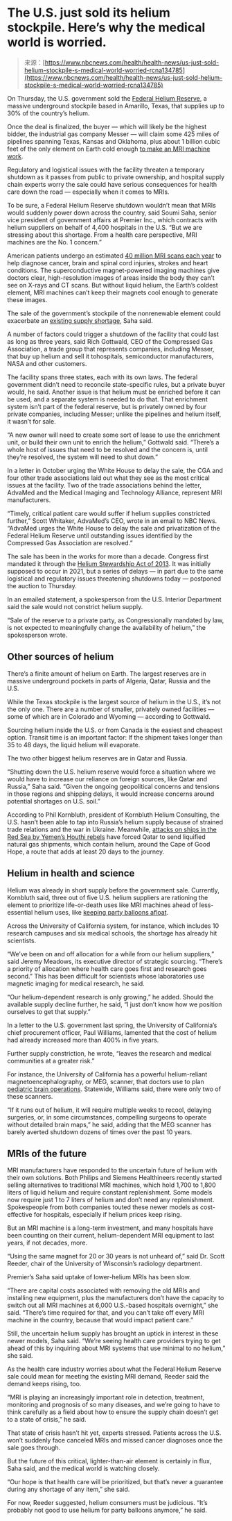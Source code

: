 <!--yml
category: 未分类
date: 2024-05-27 15:12:54
-->

# The U.S. just sold its helium stockpile. Here’s why the medical world is worried.

> 来源：[https://www.nbcnews.com/health/health-news/us-just-sold-helium-stockpile-s-medical-world-worried-rcna134785](https://www.nbcnews.com/health/health-news/us-just-sold-helium-stockpile-s-medical-world-worried-rcna134785)

On Thursday, the U.S. government sold the [Federal Helium Reserve](https://www.nbcnews.com/science/science-news/fate-americas-largest-supply-helium-air-rcna69309), a massive underground stockpile based in Amarillo, Texas, that supplies up to 30% of the country’s helium.

Once the deal is finalized, the buyer — which will likely be the highest bidder, the industrial gas company Messer — will claim some 425 miles of pipelines spanning Texas, Kansas and Oklahoma, plus about 1 billion cubic feet of the only element on Earth cold enough [to make an MRI machine work](https://www.nbcnews.com/health/health-news/helium-shortage-doctors-are-worried-running-element-threaten-mris-rcna52978). 

Regulatory and logistical issues with the facility threaten a temporary shutdown as it passes from public to private ownership, and hospital supply chain experts worry the sale could have serious consequences for health care down the road — especially when it comes to MRIs. 

To be sure, a Federal Helium Reserve shutdown wouldn’t mean that MRIs would suddenly power down across the country, said Soumi Saha, senior vice president of government affairs at Premier Inc., which contracts with helium suppliers on behalf of 4,400 hospitals in the U.S. “But we are stressing about this shortage. From a health care perspective, MRI machines are the No. 1 concern.”

American patients undergo an estimated [40 million MRI scans each year](https://www.statista.com/statistics/282401/density-of-magnetic-resonance-imaging-units-by-country/) to help diagnose cancer, brain and spinal cord injuries, strokes and heart conditions. The superconductive magnet-powered imaging machines give doctors clear, high-resolution images of areas inside the body they can’t see on X-rays and CT scans. But without liquid helium, the Earth’s coldest element, MRI machines can’t keep their magnets cool enough to generate these images. 

The sale of the government’s stockpile of the nonrenewable element could exacerbate an [existing supply shortage](https://www.nbcnews.com/news/us-news/not-just-party-city-why-helium-shortages-worry-scientists-researchers-n1007151), Saha said. 

A number of factors could trigger a shutdown of the facility that could last as long as three years, said Rich Gottwald, CEO of the Compressed Gas Association, a trade group that represents companies, including Messer, that buy up helium and sell it tohospitals, semiconductor manufacturers, NASA and other customers.

The facility spans three states, each with its own laws. The federal government didn’t need to reconcile state-specific rules, but a private buyer would, he said. Another issue is that helium must be enriched before it can be used, and a separate system is needed to do that. That enrichment system isn’t part of the federal reserve, but is privately owned by four private companies, including Messer; unlike the pipelines and helium itself, it wasn’t for sale. 

“A new owner will need to create some sort of lease to use the enrichment unit, or build their own unit to enrich the helium,” Gottwald said. “There’s a whole host of issues that need to be resolved and the concern is, until they’re resolved, the system will need to shut down.”

In a letter in October urging the White House to delay the sale, the CGA and four other trade associations laid out what they see as the most critical issues at the facility. Two of the trade associations behind the letter, AdvaMed and the Medical Imaging and Technology Alliance, represent MRI manufacturers. 

“Timely, critical patient care would suffer if helium supplies constricted further,” Scott Whitaker, AdvaMed’s CEO, wrote in an email to NBC News. “AdvaMed urges the White House to delay the sale and privatization of the Federal Helium Reserve until outstanding issues identified by the Compressed Gas Association are resolved.”

The sale has been in the works for more than a decade. Congress first mandated it through the [Helium Stewardship Act of 2013](https://www.congress.gov/bill/113th-congress/house-bill/527). It was initially supposed to occur in 2021, but a series of delays — in part due to the same logistical and regulatory issues threatening shutdowns today — postponed the auction to Thursday.  

In an emailed statement, a spokesperson from the U.S. Interior Department said the sale would not constrict helium supply.

“Sale of the reserve to a private party, as Congressionally mandated by law, is not expected to meaningfully change the availability of helium,” the spokesperson wrote. 

## **Other sources of helium**

There’s a finite amount of helium on Earth. The largest reserves are in massive underground pockets in parts of Algeria, Qatar, Russia and the U.S. 

While the Texas stockpile is the largest source of helium in the U.S., it’s not the only one. There are a number of smaller, privately owned facilities — some of which are in Colorado and Wyoming — according to Gottwald. 

Sourcing helium inside the U.S. or from Canada is the easiest and cheapest option. Transit time is an important factor: If the shipment takes longer than 35 to 48 days, the liquid helium will evaporate. 

The two other biggest helium reserves are in Qatar and Russia.

“Shutting down the U.S. helium reserve would force a situation where we would have to increase our reliance on foreign sources, like Qatar and Russia,” Saha said. “Given the ongoing geopolitical concerns and tensions in those regions and shipping delays, it would increase concerns around potential shortages on U.S. soil.”

According to Phil Kornbluth, president of Kornbluth Helium Consulting, the U.S. hasn’t been able to tap into Russia’s helium supply because of strained trade relations and the war in Ukraine. Meanwhile, [attacks on ships in the Red Sea by Yemen’s Houthi rebels](https://www.nbcnews.com/news/world/yemen-houthi-rebels-red-sea-israel-hamas-war-trade-billions-dollars-rcna132811) have forced Qatar to send liquified natural gas shipments, which contain helium, around the Cape of Good Hope, a route that adds at least 20 days to the journey. 

## **Helium in health and science**

Helium was already in short supply before the government sale. Currently, Kornbluth said, three out of five U.S. helium suppliers are rationing the element to prioritize life-or-death uses like MRI machines ahead of less-essential helium uses, like [keeping party balloons afloat](https://www.nbcnews.com/business/consumer/global-helium-shortage-puts-future-party-city-air-n1004386). 

Across the University of California system, for instance, which includes 10 research campuses and six medical schools, the shortage has already hit scientists.

“We’ve been on and off allocation for a while from our helium suppliers,” said Jeremy Meadows, its executive director of strategic sourcing. “There’s a priority of allocation where health care goes first and research goes second.” This has been difficult for scientists whose laboratories use magnetic imaging for medical research, he said.

“Our helium-dependent research is only growing,” he added. Should the available supply decline further, he said, “I just don’t know how we position ourselves to get that supply.”

In a letter to the U.S. government last spring, the University of California’s chief procurement officer, Paul Williams, lamented that the cost of helium had already increased more than 400% in five years. 

Further supply constriction, he wrote, “leaves the research and medical communities at a greater risk.” 

For instance, the University of California has a powerful helium-reliant magnetoencephalography, or MEG, scanner, that doctors use to plan [pediatric brain operations](https://www.nbcnews.com/health/health-news/brain-cancer-now-leading-cancer-killer-kids-n649411). Statewide, Williams said, there were only two of these scanners. 

“If it runs out of helium, it will require multiple weeks to recool, delaying surgeries, or, in some circumstances, compelling surgeons to operate without detailed brain maps,” he said, adding that the MEG scanner has barely averted shutdown dozens of times over the past 10 years. 

## **MRIs of the future**

MRI manufacturers have responded to the uncertain future of helium with their own solutions. Both Philips and Siemens Healthineers recently started selling alternatives to traditional MRI machines, which hold 1,700 to 1,800 liters of liquid helium and require constant replenishment. Some models now require just 1 to 7 liters of helium and don’t need any replenishment. Spokespeople from both companies touted these newer models as cost-effective for hospitals, especially if helium prices keep rising. 

But an MRI machine is a long-term investment, and many hospitals have been counting on their current, helium-dependent MRI equipment to last years, if not decades, more. 

“Using the same magnet for 20 or 30 years is not unheard of,” said Dr. Scott Reeder, chair of the University of Wisconsin’s radiology department. 

Premier’s Saha said uptake of lower-helium MRIs has been slow. 

“There are capital costs associated with removing the old MRIs and installing new equipment, plus the manufacturers don’t have the capacity to switch out all MRI machines at 6,000 U.S.-based hospitals overnight,” she said. “There’s time required for that, and you can’t take off every MRI machine in the country, because that would impact patient care.”

Still, the uncertain helium supply has brought an uptick in interest in these newer models, Saha said. “We’re seeing health care providers trying to get ahead of this by inquiring about MRI systems that use minimal to no helium,” she said. 

As the health care industry worries about what the Federal Helium Reserve sale could mean for meeting the existing MRI demand, Reeder said the demand keeps rising, too. 

“MRI is playing an increasingly important role in detection, treatment, monitoring and prognosis of so many diseases, and we’re going to have to think carefully as a field about how to ensure the supply chain doesn’t get to a state of crisis,” he said. 

That state of crisis hasn’t hit yet, experts stressed. Patients across the U.S. won’t suddenly face canceled MRIs and missed cancer diagnoses once the sale goes through. 

But the future of this critical, lighter-than-air element is certainly in flux, Saha said, and the medical world is watching closely. 

“Our hope is that health care will be prioritized, but that’s never a guarantee during any shortage of any item,” she said. 

For now, Reeder suggested, helium consumers must be judicious. “It’s probably not good to use helium for party balloons anymore,” he said.